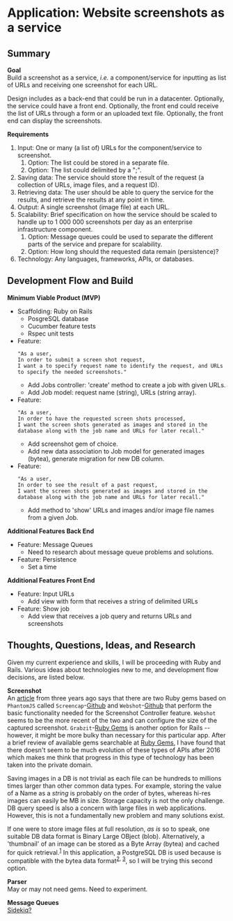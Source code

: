 # Application: Website screenshots as a service

## Summary
**Goal**<br>
Build a screenshot as a service, _i.e._ a component/service for inputting as list of URLs and receiving one screenshot for each URL. 

Design includes as a back-end that could be run in a datacenter.  Optionally, the service could have a front end.  Optionally, the front end could receive the list of URLs through a form or an uploaded text file.  Optionally, the front end can display the screenshots.

**Requirements**<br>
1. Input: One or many (a list of) URLs for the component/service to screenshot.
   1. Option: The list could be stored in a separate file.
   2. Option: The list could delimited by a ";".
2. Saving data: The service should store the result of the request (a collection of URLs, image files, and a request ID).  
3. Retrieving data: The user should be able to query the service for the results, and retrieve the results at any point in time.
4. Output: A single screenshot (image file) at each URL.
5. Scalability: Brief specification on how the service should be scaled to handle up to 1 000 000 screenshots per day as an enterprise infrastructure component.
   1. Option: Message queues could be used to separate the different parts of the service and prepare for scalability.
   2. Option: How long should the requested data remain (persistence)?
6. Technology: Any languages, frameworks, APIs, or databases.

## Development Flow and Build
**Minimum Viable Product (MVP)**<br>
* Scaffolding: Ruby on Rails
  * PosgreSQL database
  * Cucumber feature tests
  * Rspec unit tests
* Feature:<br>
  ```
  "As a user,
  In order to submit a screen shot request,
  I want a to specify request name to identify the request, and URLs to specify the needed screenshots."
  ```
    * Add Jobs controller: 'create' method to create a job with given URLs.
    * Add Job model: request name (string), URLs (string array).
* Feature:<br>
  ```
  "As a user,
  In order to have the requested screen shots processed,
  I want the screen shots generated as images and stored in the database along with the job name and URLs for later recall."
  ```
    * Add screenshot gem of choice.
    * Add new data association to Job model for generated images (bytea), generate migration for new DB column.
* Feature:<br>
  ```
  "As a user,
  In order to see the result of a past request,
  I want the screen shots generated as images and stored in the database along with the job name and URLs for later recall."
  ```
    * Add method to 'show' URLs and images and/or image file names from a given Job.

**Additional Features Back End**
* Feature: Message Queues
  * Need to research about message queue problems and solutions.
* Feature: Persistence
  * Set a time

**Additional Features Front End**
* Feature: Input URLs
  * Add view with form that receives a string of delimited URLs
* Feature: Show job
  * Add view that receives a job query and returns URLs and screenshots

## Thoughts, Questions, Ideas, and Research
Given my current experience and skills, I will be proceeding with Ruby and Rails.  Various ideas about technologies new to me, and development flow decisions, are listed below.

**Screenshot**<br>
An [article](https://redpanthers.co/screenshots-using-ruby/) from three years ago says that there are two Ruby gems based on `PhantomJS` called `Screencap`-[Github](https://github.com/maxwell/screencap) and `Webshot`-[Github](https://github.com/vitalie/webshot) that perform the basic functionality needed for the Screenshot Controller feature.  `Webshot` seems to be the more recent of the two and can configure the size of the captured screenshot.  `Grabzit`-[Ruby Gems](https://rubygems.org/gems/grabzit) is another option for Rails -- however, it might be more bulky than necessary for this particular app.  After a brief review of available gems searchable at [Ruby Gems](https://rubygems.org/), I have found that there doesn't seem to be much evolution of these types of APIs after 2016 which makes me think that progress in this type of technology has been taken into the private domain.

Saving images in a DB is not trivial as each file can be hundreds to millions times larger than other common data types.  For example, storing the value of a Name as a _string_ is probably on the order of bytes, whereas hi-res images can easily be MB in size.  Storage capacity is not the only challenge.  DB query speed is also a concern with large files in web applications.  However, this is not a fundamentally new problem and many solutions exist.

If one were to store image files at full resolution, _as is_ so to speak, one suitable DB data format is Binary Large OBject (blob).  Alternatively, a 'thumbnail' of an image can be stored as a Byte Array (bytea) and cached for quick retrieval.<sup>[1](https://stackoverflow.com/questions/54500/storing-images-in-postgresql)</sup>  In this application, a PostgreSQL DB is used because is compatible with the bytea data format<sup>[2](https://www.postgresql.org/docs/9.1/datatype-binary.html), [3](https://edgeguides.rubyonrails.org/active_record_postgresql.html)</sup>, so I will be trying this second option.

**Parser**<br>
May or may not need gems.  Need to experiment.

**Message Queues**<br>
[Sidekiq?](https://sidekiq.org/products/pro.html)





